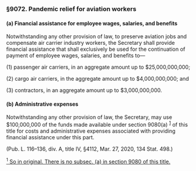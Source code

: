 ### §9072. Pandemic relief for aviation workers ###

#### (a) Financial assistance for employee wages, salaries, and benefits ####

Notwithstanding any other provision of law, to preserve aviation jobs and compensate air carrier industry workers, the Secretary shall provide financial assistance that shall exclusively be used for the continuation of payment of employee wages, salaries, and benefits to—

(1) passenger air carriers, in an aggregate amount up to $25,000,000,000;

(2) cargo air carriers, in the aggregate amount up to $4,000,000,000; and

(3) contractors, in an aggregate amount up to $3,000,000,000.

#### (b) Administrative expenses ####

Notwithstanding any other provision of law, the Secretary, may use $100,000,000 of the funds made available under section 9080(a) <sup><a href="#9072_1_target" name="9072_1">1</a></sup> of this title for costs and administrative expenses associated with providing financial assistance under this part.

(Pub. L. 116–136, div. A, title IV, §4112, Mar. 27, 2020, 134 Stat. 498.)

[<sup>1</sup> So in original. There is no subsec. (a) in section 9080 of this title.](#9072_1)